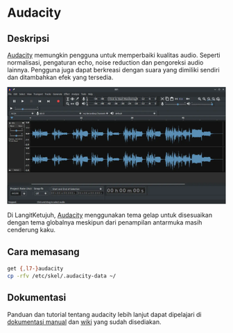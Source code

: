 # Audacity

## Deskripsi

[Audacity] memungkin pengguna untuk memperbaiki kualitas audio. Seperti normalisasi, pengaturan echo, noise reduction dan pengoreksi audio lainnya. Pengguna juga dapat berkreasi dengan suara yang dimiliki sendiri dan ditambahkan efek yang tersedia.

![Audacity LangitKetujuh OS](../../media/image/audacity-langitketujuh-id.webp)

Di LangitKetujuh, [Audacity] menggunakan tema gelap untuk disesuaikan dengan tema globalnya meskipun dari penampilan antarmuka masih cenderung kaku.

## Cara memasang

```sh
get {,l7-}audacity
cp -rfv /etc/skel/.audacity-data ~/
```

## Dokumentasi

Panduan dan tutorial tentang audacity lebih lanjut dapat dipelajari di [dokumentasi manual] dan [wiki] yang sudah disediakan.

[Audacity]:https://audacityteam.org/
[dokumentasi manual]:https://manual.audacityteam.org/
[wiki]:https://wiki.audacityteam.org/wiki/Audacity_Wiki_Home_Page
